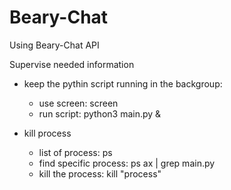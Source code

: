# Beary-Chat
Using Beary-Chat API

Supervise needed information

* keep the pythin script running in the backgroup:
    - use screen: screen
    - run script: python3 main.py &

* kill process
    - list of process: ps
    - find specific process: ps ax | grep main.py
    - kill the process: kill "process"
